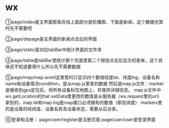 # wx
 ①page/index是主界面那条灰线上面部分是轮播图、下面是新闻，这个数据也暂时先不需要吧
 
 ②page/depage是主界面的新闻点击后的界面
 
 ③page/static是对应tabBar中统计界面的文件夹
 
 ④page/table是tabBar里统计那个页面里第二个按钮点击后显示的表单，这个具体还不知道要填什么所以先不需要数据
 
 ⑤page/map/map.wxml这里暂时只显示四个数值经度lat、纬度lng、设备名称name和设备情况condition，是从map.js里拿的数据
然后是map.js文件：marker是接收到gps定位后，将所有设备标在地图上，并提供详细信息。
map.js文件中wx.getLocation的that.setData里更改的数值是从服务器（wx.request里的url）拿到的，map.lat和map.lng是map接口必须拥有的数值（即及纬度）
markers里的是设备的经纬度、设备名称及设备状态，需要从后台拿。

⑥登录和注册：
  page/user/register是注册页面
  page/user/user是登录界面

